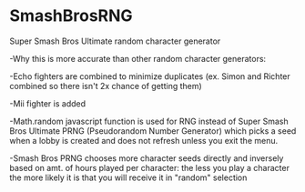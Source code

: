 # SmashBrosRNG
Super Smash Bros Ultimate random character generator

-Why this is more accurate than other random character generators:

-Echo fighters are combined to minimize duplicates (ex. Simon and Richter combined so there isn't 2x chance of getting them) 

-Mii fighter is added 

-Math.random javascript function is used for RNG instead of Super Smash Bros Ultimate PRNG (Pseudorandom Number Generator) which picks a seed when a lobby is created and does not refresh unless you exit the menu. 

-Smash Bros PRNG chooses more character seeds directly and inversely based on amt. of hours played per character: the less you play a character the more likely it is that you will receive it in "random" selection 
